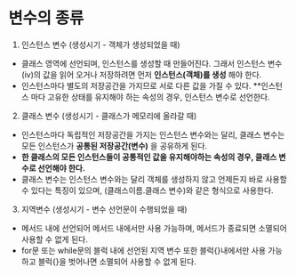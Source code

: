 # 변수의 종류

1. 인스턴스 변수 (생성시기 - 객체가 생성되었을 때)
- 클래스 영역에 선언되며, 인스턴스를 생성할 때 만들어진다. 그래서 인스턴스 변수(iv)의 값을 읽어 오거나 저장하려면 먼저 **인스턴스(객체)를 생성** 해야 한다.  
- 인스턴스마다 별도의 저장공간을 가지므로 서로 다른 값을 가질 수 있다. **인스턴스 마다 고유한 상태를 유지해야 하는 속성의 경우, 인스턴스 변수로 선언한다.

2. 클래스 변수 (생성시기 - 클래스가 메모리에 올라갈 때)
- 인스턴스마다 독립적인 저장공간을 가지는 인스턴스 변수와는 달리, 클래스 변수는 모든 인스턴스가 **공통된 저장공간(변수)** 을 공유하게 된다.
- **한 클래스의 모든 인스턴스들이 공통적인 값을 유지해야하는 속성의 경우, 클래스 변수로 선언해야 한다.**
- 클래스 변수는 인스턴스 변수와는 달리 객체를 생성하지 않고 언제든지 바로 사용할 수 있다는 특징이 있으며, (클래스이름.클래스 변수)와 같은 형식으로 사용한다.

3. 지역변수 (생성시기 - 변수 선언문이 수행되었을 때)
- 메서드 내에 선언되어 메서드 내에서만 사용 가능하며, 메서드가 종료되면 소멸되어 사용할 수 없게 된다. 
- for문 또는 while문의 블럭 내에 선언된 지역 변수 또한 블럭{}내에서만 사용 가능하고 블럭{}을 벗어나면 소멸되어 사용할 수 없게 된다.
